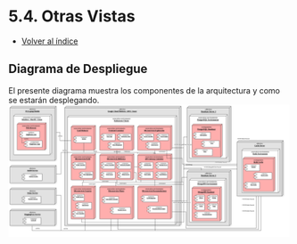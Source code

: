 # 5.4. Otras Vistas
- [Volver al índice](/6/6.md)

## Diagrama de Despliegue
El presente diagrama muestra los componentes de la arquitectura y como se estarán desplegando.  
![Diagrama de Despliegue](./diagrama_despliegue.jpg)